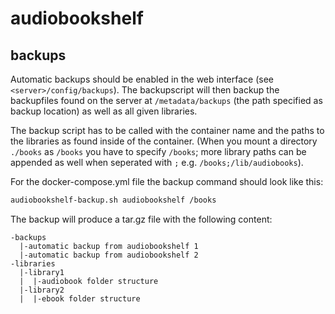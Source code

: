 # audiobookshelf

## backups

Automatic backups should be enabled in the web interface (see `<server>/config/backups`).
The backupscript will then backup the backupfiles found on the server at `/metadata/backups` (the path specified as backup location) as well as all given libraries.

The backup script has to be called with the container name and the paths to the libraries as found inside of the container. (When you mount a directory `./books` as `/books` you have to specify `/books`; more library paths can be appended as well when seperated with `;` e.g. `/books;/lib/audiobooks`). 

For the docker-compose.yml file the backup command should look like this:

``` bash
audiobookshelf-backup.sh audiobookshelf /books
```

The backup will produce a tar.gz file with the following content:

``` 
-backups
  |-automatic backup from audiobookshelf 1
  |-automatic backup from audiobookshelf 2
-libraries
  |-library1
  |  |-audiobook folder structure
  |-library2
  |  |-ebook folder structure
```
